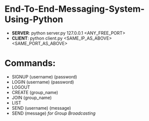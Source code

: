 # End-To-End-Messaging-System-Using-Python

- **SERVER**: python server.py 127.0.0.1 <ANY_FREE_PORT>
- **CLIENT**: python client.py <SAME_IP_AS_ABOVE> <SAME_PORT_AS_ABOVE>
  
# Commands:
- SIGNUP (username) (password)
- LOGIN (username) (password)
- LOGOUT
- CREATE (group_name)
- JOIN (group_name)
- LIST
- SEND (username) (message)
- SEND (message) *for Group Broadcasting*
